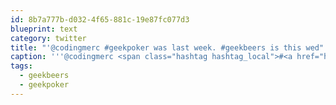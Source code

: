 ```yaml
---
id: 8b7a777b-d032-4f65-881c-19e87fc077d3
blueprint: text
category: twitter
title: "'@codingmerc #geekpoker was last week. #geekbeers is this wed"
caption: '''@codingmerc <span class="hashtag hashtag_local">#<a href="http://tweettemp.darylchymko.ca/?tag=geekpoker">geekpoker</a> was last week. <span class="hashtag hashtag_local">#<a href="http://tweettemp.darylchymko.ca/?tag=geekbeers">geekbeers</a> is this wed'
tags:
  - geekbeers
  - geekpoker
---
```

